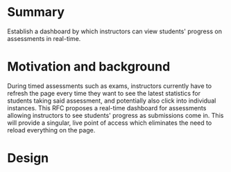 # Summary

Establish a dashboard by which instructors can view students' progress on assessments in real-time.

# Motivation and background

During timed assessments such as exams, instructors currently have to refresh the page every time they want to see the latest statistics for students taking said assessment, and potentially also click into individual instances. This RFC proposes a real-time dashboard for assessments allowing instructors to see students' progress as submissions come in. This will provide a singular, live point of access which eliminates the need to reload everything on the page.

# Design